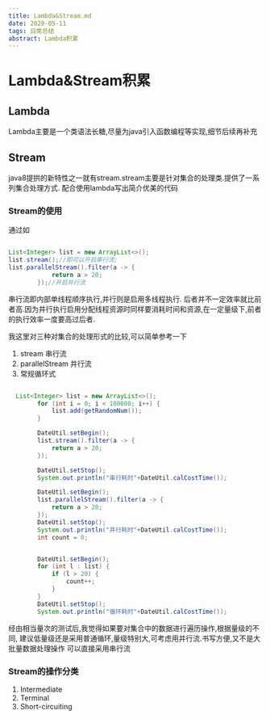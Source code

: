 ```yaml
---
title: Lambda&Stream.md
date: 2020-05-11
tags: 日常总结
abstract: Lambda积累
---
```


# Lambda&Stream积累

<!-- more -->
## Lambda
Lambda主要是一个类语法长糖,尽量为java引入函数编程等实现,细节后续再补充

## Stream
java8提拱的新特性之一就有stream.stream主要是针对集合的处理类.提供了一系列集合处理方式.
配合使用lambda写出简介优美的代码

### Stream的使用

通过如
``` java

List<Integer> list = new ArrayList<>();
list.stream();//即可以开启串行流;
list.parallelStream().filter(a -> {
            return a > 20;
        });//开启并行流
```
串行流即内部单线程顺序执行,并行则是启用多线程执行.
后者并不一定效率就比前者高.因为并行执行启用分配线程资源时同样要消耗时间和资源,在一定量级下,前者的执行效率一度要高过后者.        

我这里对三种对集合的处理形式的比较,可以简单参考一下
1. stream 串行流
2. parallelStream 并行流
3. 常规循环式

``` java

  List<Integer> list = new ArrayList<>();
        for (int i = 0; i < 100000; i++) {
            list.add(getRandomNum());
        }

        DateUtil.setBegin();
        list.stream().filter(a -> {
            return a > 20;
        });

        DateUtil.setStop();
        System.out.println("串行耗时"+DateUtil.calCostTime());

        DateUtil.setBegin();
        list.parallelStream().filter(a -> {
            return a > 20;
        });
        DateUtil.setStop();
        System.out.println("并行耗时"+DateUtil.calCostTime());
        int count = 0;


        DateUtil.setBegin();
        for (int l : list) {
            if (l > 20) {
                count++;
            }
        }
        DateUtil.setStop();
        System.out.println("循环耗时"+DateUtil.calCostTime());

```
经由相当量次的测试后,我觉得如果要对集合中的数据进行遍历操作,根据量级的不同,
建议低量级还是采用普通循环,量级特别大,可考虑用并行流.书写方便,又不是大批量数据处理操作
可以直接采用串行流

### Stream的操作分类
1. Intermediate
2. Terminal
3. Short-circuiting
